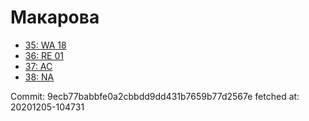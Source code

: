 # Макарова
- [35: WA 18](35.md)
- [36: RE 01](36.md)
- [37: AC](37.md)
- [38: NA](38.md)

Commit: 9ecb77babbfe0a2cbbdd9dd431b7659b77d2567e
 fetched at: 20201205-104731
